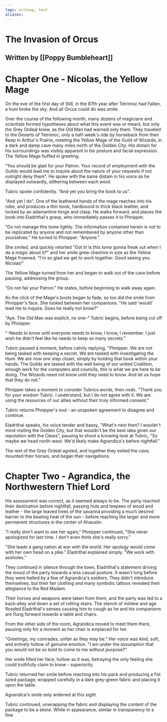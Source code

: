 ```yaml
---
tags: writeup, text
aliases:
---
```

# The Invasion of Orcus
## Written by [[Poppy Bumbleheart]]

# Chapter One - Nicolas, the Yellow Mage

On the eve of the first day of Still, in the 87th year after Tetrimoc had Fallen, a hum broke the sky. And all Orcus could do was smile.

Over the course of the following month, many dozens of magicians and scientists formed hypotheses about what this event was or meant, but only the Grey Ordeal knew, as the Old Man had warned only them. They traveled to the Deserts of Tetrimoc, only a half-week's ride by horseback from their Keep in Arthur's Prairie, meeting the Yellow Mage of the Guild of Wizards, in a dark and damp cave many miles north of the Golden City. His distain for his surroundings was visibly apparent in his posture and facial expression. The Yellow Mage huffed in greeting. 

"You should be glad for your Patron. Your record of employment with the Guilds would lead me to inquire about the nature of your requests if not outright deny them". He spoke with the same distain in his voice as he displayed outwardly, slithering between each word.

Tubric spoke confidently. "And yet you bring the book to us".

"And yet I do". One of the leathered hands of the mage reaches into his robe, and produces a thin book, hardbound in thick black leather, and locked by an adamantine hinge and clasp. He walks forward, and places the book into Eladrithal's grasp, who immediately passes it to Phnipper.

"Do not manage this tome lightly. The information contained herein is not to be replicated by anyone and not remembered by anyone other than yourselves." He turned to Phnipper. "Anyone."

She smiled, and quickly retorted "Got it! Is this *tome* gonna freak out when I do a magic about it?" and her smile grew cheshire in size as the Yellow Mage frowned. "I'm so glad we get to work together. Good seeing you Nicolas!"

The Yellow Mage turned from her and began to walk out of the cave before pausing, addressing the group.

"Do not fail your Patron." He states, before beginning to walk away again.

As the click of the Mage's boots began to fade, so too did the smile from Phnipper's face. She looked between her companions. "He said 'would' lead me to inquire. Does he really not know?"

"Aye. The Old Man was explicit, no one-" Tubric begins, before being cut off by Phnipper.

"-Needs to know until everyone needs to know, I know, I remember. I just wish he didn't feel like he needs to keep so many secrets."

Tubric paused a moment, before calmly replying, "Phnipper. We are not being tasked with keeping a secret. We are tasked with investigating the Hum. We are now one step closer, simply by holding that book within your hands. The Guilds are tasked with the well being of our united Coalition, enough work for the computers and councils, *this* is what we are here to be doing. The Wizards need not know until they need to know. And let us hope that they do not."

Phnipper takes a moment to consider Tubrics words, then nods. "Thank you for your wisdom Tubric. I understand, but I do not agree with it. We are using the resources of our allies without their truly informed consent."

Tubric returns Phnipper's nod - an unspoken agreement to disagree and continue.

Eladrithal speaks, his voice tender and bassy, "What's next then? I wouldn't mind visiting the Golden City, but that wouldn't be the best idea given our reputation with the Claws", pausing to shoot a knowing look at Tubric, "So maybe we head north-west. We'd likely make Agrandica's before nightfall." 

The rest of the Grey Ordeal agreed, and together they exited the cave, mounted their horses, and began their navigations.

# Chapter Two - Agrandica, the Northwestern Thief Lord

His assessment was correct, as it seemed always to be. The party reached their destination before nightfall, passing huts and teepees of wood and leather - the large leaved trees of the savanna providing a much desired barrier to the beating heat of the sun - before reaching the larger and more permanent structures in the center of Ahaustin. 

"I really don't want to see her again," Phnipper continued, "She never apologized for last time. I don't even think she's really sorry."

"She leads a gang nation at war with the world. Her apology would come with her own head on a pike." Eladrithal explained simply. "We work with assholes."

They continued in silence through the town, Eladrithal's statement driving the mood of the party towards a less casual posture. It wasn't long before they were halted by a few of Agrandica's soldiers. They didn't introduce themselves, but their fair clothing and many symbolic tattoos revealed their allegiance to the Red Madam.

Their horses and weapons were taken from them, and the party was led to a back-alley and down a set of rotting stairs. The stench of mildew and age flooded Eladrithal's senses causing him to cough as he and his companions are flung forward towards a table and chairs.

From the other side of the room, Agrandica moved to meet them there, pausing only for a moment as her chair is emplaced for her. 

"Greetings, my comrades, unfair as they may be." Her voice was kind, soft, and entirely hollow of genuine emotion. "I am under the assumption that you would not be so bold to come to me without purpose?"

Her smile filled her face, hollow as it was, betraying the only feeling she could truthfully claim to know - superiority.

Tubric returned her smile before reaching into his pack and producing a fist sized package, wrapped carefully in a dark grey-green fabric and placing it upon the table.

Agrandica's smile only widened at this sight.

Tubric continued, unwrapping the fabric and displaying the content of the package to be a stone. White in appearance, similar in transparency to a fine 